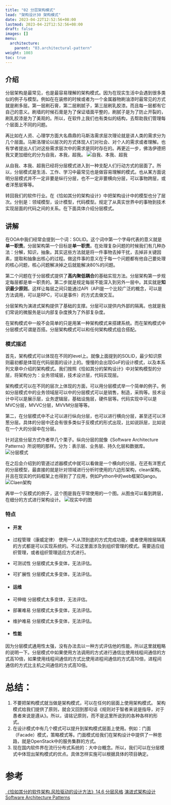 ```yaml
---
title: "02 分层架构模式"
lead: "架构设计30 架构模式"
date: 2023-04-22T12:52:56+08:00
lastmod: 2023-04-22T12:52:56+08:00
draft: false
images: []
menu:
  architecture:
    parent: "03.architectural-pattern"
weight: 1003
toc: true
---
```


## 介绍

分层架构是最常见，也是最容易理解的架构模式。因为在现实生活中会遇到很多类似的例子与模型。例如在在装修的时候或者为一个金属器物刷油漆时最常见的方式就是刷多层。第一层刷石膏，第二层刷腻子，第三层刷乳胶漆。而且每一层都有它自己的意义。刷墙的时候石膏是为了保证墙面平整的，刷腻子是为了防止开裂的，刷乳胶漆是为了美观的。所以，在软件上我们也有类似的结构，去帮助我们管理每个层面上不同的问题。

再比如在人资、心理学方面大名鼎鼎的马斯洛需求层次理论就是讲人类的需求分为几个层面。马斯洛理论以层次的方式体现人们对社会、对个人的需求或者理解。也有学者提出人们对这些需求层次中的需求是同时存在的。再更近一步，佛洛伊德把我又更加细化的分为自我，本我，超我。
![自我、本我、超我](https://upload-images.jianshu.io/upload_images/2454595-614a6a733040b0b1.png?imageMogr2/auto-orient/strip%7CimageView2/2/w/1240)

从自我、本我、超我已经将分层模式进入到一种支配人们行动方式的层面了。所以，分层模式是生活、工作、学习中最常见也是做容易理解的模式。也从某方面说明分层模式并不一定非要是纵行分层，也不一定非要横向分层，可以事物跨层，或者洋葱层等等。

转回我们的软件行业。在《恰如其分的架构设计》中把架构设计中的模型也分了层次。分别是：领域模型，设计模型，代码模型。规定了从真实世界中的事物到技术实现层面的代码之间的关系。在下面具体介绍分层模式。

## 讲解

在OOA中我们经常会提到一个词：SOLID。这个词中第一个字母代表的意义就是**单一职责**。分层架构第一个目标是**单一职责**。在处理复杂问题的时候我们有几种办法：分解，知识，抽象。其实这些方法就是将一件事物去掉干扰，去掉非关键因素，提取和抽象出核心的过程。做这件事的意义在于每一个问题都有他自己要处理的核心问题，核心问题解决掉之后就能解决80%的问题。

第二个问题在于分层模式提供了**高内聚低耦合**的基础实现方法。分层架构第一步规定每层都是单一职责的。第二步就是规定每层不能深入到另外一层中。其实就是**知识最少原则**。这样让每层之间只能通过API（API是一个比较广泛的概念，可以是方法调用，可以是RPC，可以是事件）的方式去做交互。

分层架构为演进式架构提供了基础的支撑。分层可以提供内外部的隔离。也就是我们常说的微服务是以内部复杂度换为了外部复杂度。

在架构模式中一般不会简单的只是用某一种架构模式来搭建系统。而在架构模式中分层模式可谓是百搭。分层架构模式可以和任何架构模式组合搭配。

### 模式描述
首先，架构模式可以体现在不同的level上。就像上面提到的SOLID，最少知识原则最初都是体现在代码层面的设计上的。慢慢的会出现GoF的设计模式，以及本系列文章中介绍的架构模式。我们按照《恰如其分的架构设计》中对架构模型的分层，将架构分为：业务领域层，技术设计层，代码实现层。

架构模式可以在不同的层次上体现的方面，可以用分层模式举一个简单的例子。例如分层模式中的业务领域层可以中的分层模式可以是销售，制造，采购等。技术设计中可以是展示层，业务逻辑层，基础设施层，硬件层等。代码实现中可以是MVC分层，MVVC分层，MVVM分层等等。

第二，在分层模式中不止可以进行纵向分层，也可以进行横向分层，甚至还可以洋葱分层。具体的分层中还会有很多类似于反模式的形式出现，比如说跃层，比如说在一个大的分层中在分层。

针对这些分层方式作者举几个栗子。纵向分层的就像《Software Architecture Patterns》所说明的那样。分为：表示层、业务层、持久化层和数据库。
![分层模式](https://upload-images.jianshu.io/upload_images/2454595-8ecb8d96e85f04f8.png?imageMogr2/auto-orient/strip%7CimageView2/2/w/720)

在之后会介绍到的管道过滤器模式中就可以看做是一个横向的分层。在还有洋葱式的分层模型，最直接的就是针对领域进行分析时使用的六边形架构，clean架构。并且在现实的代码框架上也得到了了应用，例如Python中的web框架Django。
![Claen架构](https://upload-images.jianshu.io/upload_images/2454595-8a2d168a0ec7103d.png?imageMogr2/auto-orient/strip%7CimageView2/2/w/720)

再举一个反模式的例子，这个图是我在平常使用的一个图。从图虫可以看到跨层，在细分的方式进行架构设计。
![现实中的图](https://upload-images.jianshu.io/upload_images/2454595-daee853d308323ea.png?imageMogr2/auto-orient/strip%7CimageView2/2/w/720)

### 特点
- #### 开发
- 过程管理（康威定律）
使用一人从顶到底的方式完成功能，或者使用按层隔离的方式都是可以实现系统的。不过这里面涉及到组织管理的模式。需要适应组织管理，或者组织管理适应方式进行。

- 可测试性
分层模式太多变体，无法评估。

- 可扩展性
分层模式太多变体，无法评估。

* #### 运维
- 可伸缩
分层模式太多变体，无法评估。

- 部署难易
分层模式太多变体，无法评估。

- 维护难易
分层模式太多变体，无法评估。

* #### 性能
因为分层模式通用性太强，没有办法去以一种方式评估他的性能。所以这里就粗略的说明一下。分层模式中如果使用方法调用的方式进行通信比使用线程间通信的方式高10倍，如果使用线程间通信的方式比使用进程间通信的方式高10倍，进程间通信的方式比主机之间通信的方式高10倍。

# 总结：
1. 不要把架构模式就当做是架构模式，可以在任何的层面上使用架构模式。 架构模式给我们提供了原则，就会又回到那句话《规则对于智者来说是指导，对于愚者来说是遵从》。所以，请铭记原则，而不是这里所说到的各种各样的形式。
2. 在设计模式中有几个模式可以提升到架构模式层面上使用。例如：门面（Facade）模式，策略模式等。门面模式给我们在架构设计中提供了一种思路，就是OpenStack中的服务集群的方式。
3. 现在国内软件界在流行分布式系统的：大中台概念。所以，我们可以在分层模式中体现出架构模式的优点。具体怎样实施可以根据具体的项目确定。

# 参考
[《恰如其分的软件架构.风险驱动的设计方法》14.6 分层风格](https://book.douban.com/subject/24872314/)
[演进式架构设计](http://www.ituring.com.cn/book/2440)
[Software Architecture Patterns](https://www.oreilly.com/library/view/software-architecture-patterns/9781491971437/)
